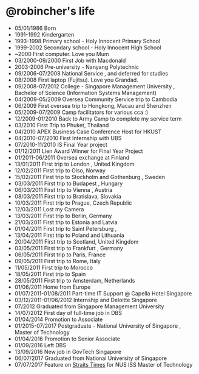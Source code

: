 @robincher's life
===============

- 05/01/1986 Born
- 1991-1992 Kindergarten
- 1993-1998 Primary school - Holy Innocent Primary School
- 1999-2002 Secondary school - Holy Innocent High School
- ~2000 First computer. Love you Mum
- 03/2000-09/2000 First Job with Macdonald
- 2003-2006 Pre-university - Nanyang Polytechnic
- 09/2006-07/2008 National Service , and deferred for studies
- 08/2008 First laptop (Fujitsu). Love you Grandad.
- 09/2008-07/2012 College - Singapore Management University , Bachelor of Science (Information Systems Management)
- 04/2009-05/2009 Oversea Community Service trip to Cambodia
- 06/2009 First oversea trip to Hongkong, Macau and Shenzhen
- 05/2009-07/2009 Camp facilitators for various cca :)
- 12/2009-01/2010 Back to Army Camp to complete my service term
- 03/2010 First Trip to Phuket, Thailand
- 04/2010 APEX Business Case Conference Host for HKUST
- 04/2010-07/2010 First Internship with UBS 
- 07/2010-11/2010 IS Final Year project
- 01/12/2011 Lien Award Winner for Final Year Project
- 01/2011-06/2011 Oversea exchange at Finland
- 13/01/2011 First trip to London , United Kingdom
- 12/02/2011 First trip to Olso, Norway
- 15/02/2011 First trip to Stockholm and Gothenburg , Sweden
- 03/03/2011 First trip to Budapest , Hungary
- 06/03/2011 First trip to Vienna , Austria
- 08/03/2011 First trip to Bratislava, Slovakia
- 10/03/2011 First trip to Prague, Czech Republic
- 12/03/2011 Lost my Camera 
- 13/03/2011 First trip to Berlin, Germany
- 21/03/2011 First trip to Estonia and Latvia
- 01/04/2011 First trip to Saint Petersburg , 
- 13/04/2011 First trip to Poland and Lithuania
- 20/04/2011 First trip to Scotland, United Kingdom
- 03/05/2011 First trip to Frankfurt , Germany
- 06/05/2011 First trip to Paris, France
- 09/05/2011 First trip to Rome, Italy
- 11/05/2011 First trip to Morocco
- 18/05/2011 First trip to Spain 
- 28/05/2011 First trip to Amsterdam, Netherlands
- 01/06/2011 Home from Europe
- 01/07/2011-01/08/2011 Part-time IT Support @ Capella Hotel Singapore
- 03/12/2011-01/06/2012 Internship and Deloitte Singapore
- 07/2012 Graduated from Singapore Management University
- 14/07/2012 First day of full-time job in DBS
- 01/04/2014 Promotion to Associate
- 01/2015-07/2017 Postgraduate - National University of Singapore , Master of Technology
- 01/04/2016 Promotion to Senior Associate
- 01/09/2016 Left DBS
- 13/09/2016 New job in GovTech Singapore
- 06/07/2017 Graduated from National University of Singapore 
- 07/07/2017 Feature on [Straits Times](http://www.straitstimes.com/singapore/education/second-times-the-charm) for NUS ISS Master of Technology

